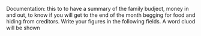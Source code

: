 Documentation: this to to have a summary of the family budject, money in and out, to know if you will get to the end of the month begging for food and hiding from creditors. Write your figures in the following fields.
A word cluod will be shown

